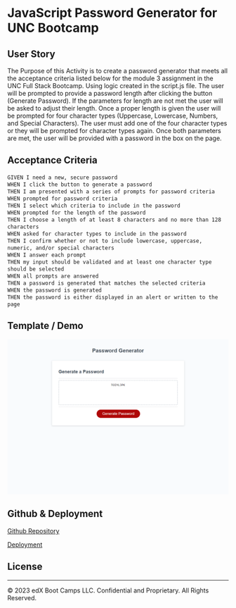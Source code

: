 # JavaScript Password Generator for UNC Bootcamp



## User Story
The Purpose of this Activity is to create a password generator that meets all the acceptance criteria listed below for the module 3 assignment in the UNC Full Stack Bootcamp. Using logic created in the script.js file. The user will be prompted to provide a password length after clicking the button (Generate Password). If the parameters for length are not met the user will be asked to adjust their length. Once a proper length is given the user will be prompted for four character types (Uppercase, Lowercase, Numbers, and Special Characters). The user must add one of the four character types or they will be prompted for character types again. Once both parameters are met, the user will be provided with a password in the box on the page. 

## Acceptance Criteria

```
GIVEN I need a new, secure password
WHEN I click the button to generate a password
THEN I am presented with a series of prompts for password criteria
WHEN prompted for password criteria
THEN I select which criteria to include in the password
WHEN prompted for the length of the password
THEN I choose a length of at least 8 characters and no more than 128 characters
WHEN asked for character types to include in the password
THEN I confirm whether or not to include lowercase, uppercase, numeric, and/or special characters
WHEN I answer each prompt
THEN my input should be validated and at least one character type should be selected
WHEN all prompts are answered
THEN a password is generated that matches the selected criteria
WHEN the password is generated
THEN the password is either displayed in an alert or written to the page
```

## Template / Demo

![Password Generator Demo - Includes what password in proper field looks like](./02-Challenge/Assets/Password%20Generator%20demo.png)

## Github & Deployment

[Github Repository](https://github.com/A-Witthohn/Password-Generator-M3)

[Deployment]()

## License
- - -
© 2023 edX Boot Camps LLC. Confidential and Proprietary. All Rights Reserved.
